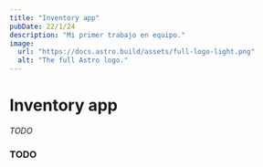 ```yaml
---
title: "Inventory app"
pubDate: 22/1/24
description: "Mi primer trabajo en equipo."
image:
  url: "https://docs.astro.build/assets/full-logo-light.png"
  alt: "The full Astro logo."
---
```


# Inventory app

_TODO_

### TODO
